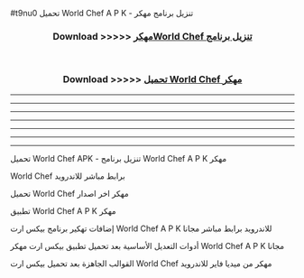 #t9nu0 تحميل World Chef A P K - تنزيل برنامج مهكر



<div align="center">
<h3>Download >>>>> <a href="https://runaway1.web.app/?sq=World Chef">مهكرWorld Chef تنزيل برنامج</a></h3><br>

<h3>Download >>>>> <a href="https://runaway1.web.app/?sq=World Chef">تحميل World Chef مهكر</a></h3>
</div>


----------------------------------------------------------

----------------------------------------------------------

----------------------------------------------------------

----------------------------------------------------------

----------------------------------------------------------

----------------------------------------------------------

----------------------------------------------------------

تحميل World Chef APK - تنزيل برنامج World Chef A P K مهكر

World Chef برابط مباشر للاندرويد

تحميل World Chef مهكر اخر اصدار

تطبيق World Chef A P K مهكر

إضافات تهكير برنامج بيكس ارت World Chef A P K للاندرويد برابط مباشر مجانا

أدوات التعديل الأساسية بعد تحميل تطبيق بيكس ارت مهكر World Chef A P K مجانا

القوالب الجاهزة بعد تحميل بيكس ارت World Chef مهكر من ميديا فاير للاندرويد


